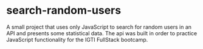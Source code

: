 # search-random-users

A small project that uses only JavaScript to search for random users in an API and presents some statistical data. The api was built in order to practice JavaScript functionality for the IGTI FullStack bootcamp.
